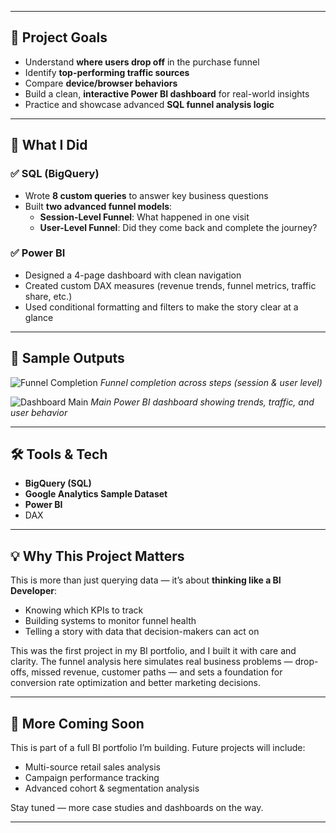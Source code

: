 
---

## 🚀 Project Goals

- Understand **where users drop off** in the purchase funnel
- Identify **top-performing traffic sources**
- Compare **device/browser behaviors**
- Build a clean, **interactive Power BI dashboard** for real-world insights
- Practice and showcase advanced **SQL funnel analysis logic**

---

## 🧠 What I Did

### ✅ SQL (BigQuery)
- Wrote **8 custom queries** to answer key business questions
- Built **two advanced funnel models**:
  - **Session-Level Funnel**: What happened in one visit
  - **User-Level Funnel**: Did they come back and complete the journey?

### ✅ Power BI
- Designed a 4-page dashboard with clean navigation
- Created custom DAX measures (revenue trends, funnel metrics, traffic share, etc.)
- Used conditional formatting and filters to make the story clear at a glance

---

## 📸 Sample Outputs

![Funnel Completion](screenshots/funnel_result.png)
*Funnel completion across steps (session & user level)*

![Dashboard Main](screenshots/dashboard_main.png)
*Main Power BI dashboard showing trends, traffic, and user behavior*

---

## 🛠 Tools & Tech

- **BigQuery (SQL)**
- **Google Analytics Sample Dataset**
- **Power BI**
- DAX

---

## 💡 Why This Project Matters

This is more than just querying data — it’s about **thinking like a BI Developer**:
- Knowing which KPIs to track
- Building systems to monitor funnel health
- Telling a story with data that decision-makers can act on

This was the first project in my BI portfolio, and I built it with care and clarity. The funnel analysis here simulates real business problems — drop-offs, missed revenue, customer paths — and sets a foundation for conversion rate optimization and better marketing decisions.

---

## 🔗 More Coming Soon

This is part of a full BI portfolio I’m building. Future projects will include:
- Multi-source retail sales analysis
- Campaign performance tracking
- Advanced cohort & segmentation analysis

Stay tuned — more case studies and dashboards on the way.

---
